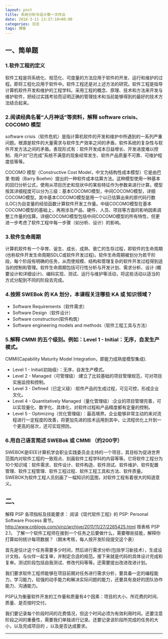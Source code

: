 ```yaml
---
layout: post
title: 系统分析与设计第一次作业
date: 2018-3-11 13:37:10+00:00
categories: 日志
tags: 博客
---
```

## 一、简单题
### 1.软件工程的定义
软件工程是将系统化、规范化、可度量的方法应用于软件的开发、运行和维护的过程。即将工程化应用于软件中。软件工程还是对上述方法的研究。软件工程是指导计算机软件开发和维护的工程学科。采用工程的概念、原理、技术和方法来开发与维护软件，把经过实践考验而证明正确的管理技术和当前能够得到的最好的技术方法结合起来。
### 2.阅读经典名著“人月神话”等资料，解释 software crisis、COCOMO 模型
software crisis（软件危机）是指计算机软件的开发和维护中所遇到的一系列严重问题。根源是软件的大量需求与软件生产效率之间的矛盾，软件系统的复杂性与软件开发方法之间的矛盾。表现形式有：软件开发成本日益增长、开发进度难以控制、用户对“已完成”系统不满意的现象经常发生、软件产品质量不可靠、可维护程度低等等。

COCOMO 模型（Constructive Cost Model，中文为结构性成本模型）它是由巴里·勃姆（Barry Boehm）提出的一种软件成本估算方法。这种模型使用一种基本的回归分析公式，使用从项目历史和现状中的某些特征作为参数来进行计算。模型按其详细程度可以分为三级：基本COCOMO模型，中间COCOMO模型，详细COCOMO模型。其中基本COCOMO模型是用一个以已估算出来的原代码行数(LOC)为自变量的经验函数计算软件开发工作量。中级COCOMO模型在基本COCOMO模型的基础上，再用涉及产品、硬件、人员、项目等方面的影响因素调整工作量的估算。详细COCOMO模型包括中间COCOMO模型的所有特性，但更进一步考虑了软件工程中每一步骤（如分析、设计）的影响。
### 3.软件生命周期
计算机软件有一个孕育、诞生、成长、成熟、衰亡的生存过程，即软件的生命周期 (也称软件开发生命周期SDLC或软件开发过程)。软件生命周期被划分为若干阶段，每个阶段有明确的任务，从而使规模、结构和管理复杂的软件开发过程得到适当的控制和管理。软件生命周期包括可行性分析与开发计划、需求分析、设计 (概要设计和详细设计)、编码实现、测试、运行与维护等活动，将这些活动以适当的方式分配到不同的阶段去完成。
### 4.按照 SWEBok 的 KA 划分，本课程关注哪些 KA 或 知识领域？
* Software Requirements（软件需求）
* Software Design（软件设计）
* Software construction(软件构筑）
* Software engineering models and methods（软件工程工具与方法）

### 5.解释 CMMI 的五个级别。例如：Level 1 - Initial：无序，自发生产模式。
CMMI(Capability Maturity Model Integration，即能力成熟度模型集成).
* Level 1 - Initial(初始级）：无序，自发生产模式。
* Level 2 - Managed（可管理级）:建立了比较基础的项目管理规范，可对项目实施监控和控制。
* Level 3 - Defined（已定义级）:软件产品的生成过程，可见可控，形成企业文化。
* Level 4 - Quantitatively Managed（量化管理级）:企业的项目管理完善，可以实现量化、数字化、具体化，对软件过程和产品精度都有定量的控制。
* Level 5 - Optimizing（优化管理级）：最高境界。企业能够非常主动的来对流程进行一定程度的改善，将更加先进的技术运用到其中，让流程优化上升到一个更高的层次，还可实现预防。

### 6.用自己语言简述 SWEBok 或 CMMI （约200字）

SWEBOK是IEEE计算机学会职业实践委员会主持的一个项目，其目标为促进世界范围内对软件工程的一致观点、刻画软件工程学科的内容等等。它将软件工程分为10个知识域：软件需求、软件设计、软件构造、软件测试、软件维护、软件配置管理、软件工程管理、软件工程过程、软件工程工具和方法、软件质量。SWEBOK为软件工程人员刻画了一幅知识的蓝图，对软件工程有着很大的知道意义。
## 二、
解释 PSP 各项指标及技能要求：
阅读《现代软件工程》的 PSP: Personal Software Process 章节。
http://www.cnblogs.com/xinz/archive/2011/11/27/2265425.html
按表格 PSP 2.1， 了解一个软件工程师在接到一个任务之后要做什么，需要哪些技能，解释你打算如何统计每项数据？（期末考核，每人按开发阶段提交这个表）

首先是估计这个任务需要多少时间，然后进行需求分析(包括学习新技术），生成设计文档，与伙伴一起复审，并制定合适的规范。接下来就是代码的具体设计完成和复审。测试阶段包括自我测试、修改代码等等。还需要提出改进改进计划。

我们要求软件工程师能够在项目前期对任务进行需求分析，要具备一定的编程能力，学习能力，较强的动手能力和解决实际问题的能力，还要具有良好的团队协作能力、沟通能力。

PSP认为衡量软件开发的工作量和质量有4个因素：项目的大小、所花费的时间、质量、是否按时交付。

我们要记录每个阶段时间的花费情况，但这个时间必须为有效利用时间。还要注意阶段之间的重叠性，需要我们单独进行记录。还要记录该阶段所完成的任务的大小，以及完成项目的 ，以及是否达成要求。

---
